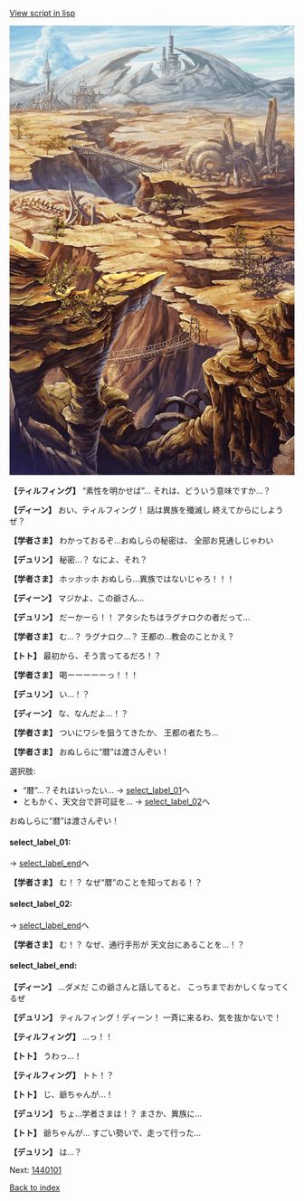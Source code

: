 [View script in lisp](../scripts/1431003.txt)

![004_wildland.png](../images/backgrounds/004_wildland.png)

**【ティルフィング】**
“素性を明かせば”…
それは、どういう意味ですか…？

**【ディーン】**
おい、ティルフィング！
話は異族を殲滅し
終えてからにしようぜ？

**【学者さま】**
わかっておるぞ…おぬしらの秘密は、
全部お見通しじゃわい

**【デュリン】**
秘密…？
なによ、それ？

**【学者さま】**
ホッホッホ
おぬしら…異族ではないじゃろ！！！

**【ディーン】**
マジかよ、この爺さん…

**【デュリン】**
だーかーら！！
アタシたちはラグナロクの者だって…

**【学者さま】**
む…？
ラグナロク…？
王都の…教会のことかえ？

**【トト】**
最初から、そう言ってるだろ！？

**【学者さま】**
喝ーーーーーっ！！！

**【デュリン】**
い…！？

**【ディーン】**
な、なんだよ…！？

**【学者さま】**
ついにワシを狙うてきたか、
王都の者たち…

**【学者さま】**
おぬしらに“暦”は渡さんぞい！

選択肢:
- “暦”…？それはいったい… → [select_label_01](#select_label_01)へ
- ともかく、天文台で許可証を… → [select_label_02](#select_label_02)へ

おぬしらに“暦”は渡さんぞい！

#### select_label_01:
 → [select_label_end](#select_label_end)へ

**【学者さま】**
む！？
なぜ“暦”のことを知っておる！？

#### select_label_02:
 → [select_label_end](#select_label_end)へ

**【学者さま】**
む！？
なぜ、通行手形が
天文台にあることを…！？

#### select_label_end:

**【ディーン】**
…ダメだ
この爺さんと話してると、
こっちまでおかしくなってくるぜ

**【デュリン】**
ティルフィング！ディーン！
一斉に来るわ、気を抜かないで！

**【ティルフィング】**
…っ！！

**【トト】**
うわっ…！

**【ティルフィング】**
トト！？

**【トト】**
じ、爺ちゃんが…！

**【デュリン】**
ちょ…学者さまは！？
まさか、異族に…

**【トト】**
爺ちゃんが…
すごい勢いで、走って行った…

**【デュリン】**
は…？

Next: [1440101](1440101.md)

[Back to index](index.md)
